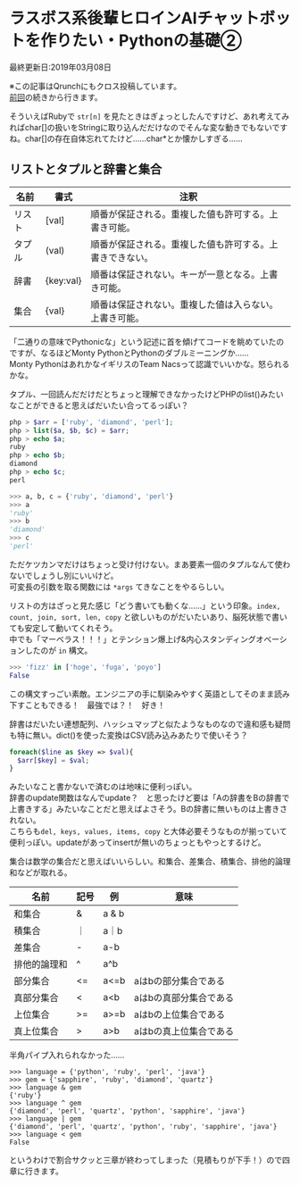 # ラスボス系後輩ヒロインAIチャットボットを作りたい・Pythonの基礎②
最終更新日:2019年03月08日

※この記事はQrunchにもクロス投稿しています。  
[前回](https://perpouh.github.io/blog//qiita/ラスボス系後輩ヒロインAIチャットボットを作りたい・環境の構築〜Pythonの基礎.md)の続きから行きます。  
  
そういえばRubyで `str[n]` を見たときはぎょっとしたんですけど、あれ考えてみればchar[]の扱いをStringに取り込んだだけなのでそんな変な動きでもないですね。char[]の存在自体忘れてたけど……char\*とか懐かしすぎる……  
  
## リストとタプルと辞書と集合  
  
|名前|書式|注釈|  
|---|---|---|  
|リスト|[val]|順番が保証される。重複した値も許可する。上書き可能。|  
|タプル|(val)|順番が保証される。重複した値も許可する。上書きできない。|  
|辞書|{key:val}|順番は保証されない。キーが一意となる。上書き可能。|  
|集合|{val}|順番は保証されない。重複した値は入らない。上書き可能。|  
  
「二通りの意味でPythonicな」という記述に首を傾げてコードを眺めていたのですが、なるほどMonty PythonとPythonのダブルミーニングか……  
Monty PythonはあれかなイギリスのTeam Nacsって認識でいいかな。怒られるかな。  
  
タプル、一回読んだだけだとちょっと理解できなかったけどPHPのlist()みたいなことができると思えばだいたい合ってるっぽい？  
  
```php
php > $arr = ['ruby', 'diamond', 'perl'];
php > list($a, $b, $c) = $arr;
php > echo $a;
ruby
php > echo $b;
diamond
php > echo $c;
perl
```  
  
```python
>>> a, b, c = {'ruby', 'diamond', 'perl'}
>>> a
'ruby'
>>> b
'diamond'
>>> c
'perl'
```  
  
ただケツカンマだけはちょっと受け付けない。まあ要素一個のタプルなんて使わないでしょうし別にいいけど。  
可変長の引数を取る関数には `*args` てきなことをやるらしい。  
  
リストの方はざっと見た感じ「どう書いても動くな……」という印象。`index, count, join, sort, len, copy` と欲しいものがだいたいあり、脳死状態で書いても安定して動いてくれそう。  
中でも「マーベラス！！！」とテンション爆上げ&内心スタンディングオベーションしたのが `in` 構文。  
  
```python
>>> 'fizz' in ['hoge', 'fuga', 'poyo']
False
```  
  
この構文すっごい素敵。エンジニアの手に馴染みやすく英語としてそのまま読み下すこともできる！　最強では？！　好き！  
  
辞書はだいたい連想配列、ハッシュマップと似たようなものなので違和感も疑問も特に無い。dict()を使った変換はCSV読み込みあたりで使いそう？  
  
```php
foreach($line as $key => $val){
  $arr[$key] = $val;
}
```  
  
みたいなこと書かないで済むのは地味に便利っぽい。  
辞書のupdate関数はなんでupdate？　と思ったけど要は「Aの辞書をBの辞書で上書きする」みたいなことだと思えばよさそう。Bの辞書に無いものは上書きされない。  
こちらも`del, keys, values, items, copy` と大体必要そうなものが揃っていて便利っぽい。updateがあってinsertが無いのちょっともやっとするけど。  
  
集合は数学の集合だと思えばいいらしい。和集合、差集合、積集合、排他的論理和などが取れる。  
  
|名前|記号|例|意味|  
|---|---|---|---|  
|和集合|&|a & b||  
|積集合|｜|a｜b||  
|差集合|-|a-b||  
|排他的論理和|^|a^b||  
|部分集合|<=|a<=b|aはbの部分集合である|  
|真部分集合|<|a<b|aはbの真部分集合である|  
|上位集合|>=|a>=b|aはbの上位集合である|  
|真上位集合|>|a>b|aはbの真上位集合である|  
半角パイプ入れられなかった……  
  
```
>>> language = {'python', 'ruby', 'perl', 'java'}
>>> gem = {'sapphire', 'ruby', 'diamond', 'quartz'}
>>> language & gem
{'ruby'}
>>> language ^ gem
{'diamond', 'perl', 'quartz', 'python', 'sapphire', 'java'}
>>> language | gem
{'diamond', 'perl', 'quartz', 'python', 'ruby', 'sapphire', 'java'}
>>> language < gem
False
```  
  
というわけで割合サクッと三章が終わってしまった（見積もりが下手！）ので四章に行きます。  
